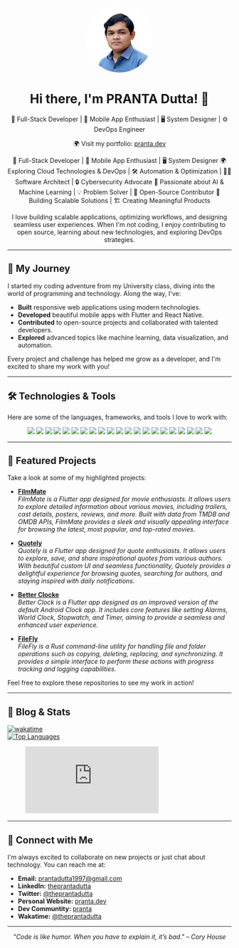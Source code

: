 <div align="center">
  <div align="center">
  <img src="./avatar.png" alt="Pranta Dutta" width="150" height="150" style="border-radius: 50%; object-fit: cover;">
</div>

  <h1>Hi there, I'm PRANTA Dutta! 👋</h1>
  <p>🚀 Full-Stack Developer | 📱 Mobile App Enthusiast | 🖥️ System Designer | ⚙️ DevOps Engineer</p>
  <p>🌍 Visit my portfolio: <a href="https://pranta.dev" target="_blank" rel="noopener noreferrer">pranta.dev</a></p>

  <p>
    🚀 Full-Stack Developer | 📱 Mobile App Enthusiast | 🖥️ System Designer  
    🌍 Exploring Cloud Technologies & DevOps | 🛠️ Automation & Optimization  
    | 🧑‍💻 Software Architect | 🔒 Cybersecurity Advocate  
    🌱 Passionate about AI & Machine Learning | 💡 Problem Solver | 💬 Open-Source Contributor  
    🔧 Building Scalable Solutions | 🏗️ Creating Meaningful Products
  </p>

  <p>
    I love building scalable applications, optimizing workflows, and designing seamless user experiences.  
    When I'm not coding, I enjoy contributing to open source, learning about new technologies, and exploring DevOps strategies.
  </p>
</div>

---

## 🚀 My Journey

I started my coding adventure from my University class, diving into the world of programming and technology. Along the way, I've:
- **Built** responsive web applications using modern technologies.
- **Developed** beautiful mobile apps with Flutter and React Native.
- **Contributed** to open-source projects and collaborated with talented developers.
- **Explored** advanced topics like machine learning, data visualization, and automation.

Every project and challenge has helped me grow as a developer, and I'm excited to share my work with you!

---

## 🛠️ Technologies & Tools

Here are some of the languages, frameworks, and tools I love to work with:


<div align="center">
  
  <img src="https://img.shields.io/badge/Python-3776AB?style=flat&logo=python&logoColor=white" />
  <img src="https://img.shields.io/badge/JavaScript-F7DF1E?style=flat&logo=javascript&logoColor=black" />
  <img src="https://img.shields.io/badge/React-20232A?style=flat&logo=react&logoColor=61DAFB" />
  <img src="https://img.shields.io/badge/Node.js-339933?style=flat&logo=node.js&logoColor=white" />
  <img src="https://img.shields.io/badge/Docker-2496ED?style=flat&logo=docker&logoColor=white" />
  <img src="https://img.shields.io/badge/Flutter-02569B?style=flat&logo=flutter&logoColor=white" />
  <img src="https://img.shields.io/badge/Dart-0175C2?style=flat&logo=dart&logoColor=white" />
  <img src="https://img.shields.io/badge/Cloud_Computing-4285F4?style=flat&logo=google-cloud&logoColor=white" />
  <img src="https://img.shields.io/badge/Kubernetes-326CE5?style=flat&logo=kubernetes&logoColor=white" />
  <img src="https://img.shields.io/badge/React_Native-20232A?style=flat&logo=react&logoColor=61DAFB" />
  <img src="https://img.shields.io/badge/TypeScript-3178C6?style=flat&logo=typescript&logoColor=white" />
  <img src="https://img.shields.io/badge/Kotlin-0095D5?style=flat&logo=kotlin&logoColor=white" />
  <img src="https://img.shields.io/badge/Next.js-000000?style=flat&logo=next.js&logoColor=white" />
  <img src="https://img.shields.io/badge/API-FF4500?style=flat&logo=postman&logoColor=white" />
  <img src="https://img.shields.io/badge/ASP.NET_Core-512BD4?style=flat&logo=dot-net&logoColor=white" />
  <img src="https://img.shields.io/badge/Git-F05032?style=flat&logo=git&logoColor=white" />
  <img src="https://img.shields.io/badge/PostgreSQL-336791?style=flat&logo=postgresql&logoColor=white" />
  <img src="https://img.shields.io/badge/SQL_Server-CC2927?style=flat&logo=microsoft-sql-server&logoColor=white" />
  <img src="https://img.shields.io/badge/Go-00ADD8?style=flat&logo=go&logoColor=white" />
  <img src="https://img.shields.io/badge/Rust-000000?style=flat&logo=rust&logoColor=white" />
  <img src="https://img.shields.io/badge/Microservices-6f42c1?style=flat" />

</div>



---

## 📁 Featured Projects

Take a look at some of my highlighted projects:

- [**FilmMate**](https://github.com/theprantadutta/filmmate_flutter_app)  
  *FilmMate is a Flutter app designed for movie enthusiasts. It allows users to explore detailed information about various movies, including trailers, cast details, posters, reviews, and more. Built with data from TMDB and OMDB APIs, FilmMate provides a sleek and visually appealing interface for browsing the latest, most popular, and top-rated movies.*

- [**Quotely**](https://github.com/theprantadutta/project_flutter_app)  
  *Quotely is a Flutter app designed for quote enthusiasts. It allows users to explore, save, and share inspirational quotes from various authors. With beautiful custom UI and seamless functionality, Quotely provides a delightful experience for browsing quotes, searching for authors, and staying inspired with daily notifications.*

- [**Better Clocke**](https://github.com/theprantadutta/better_clock_flutter_app)  
  *Better Clock is a Flutter app designed as an improved version of the default Android Clock app. It includes core features like setting Alarms, World Clock, Stopwatch, and Timer, aiming to provide a seamless and enhanced user experience.*

- [**FileFly**](https://github.com/theprantadutta/filefly)  
  *FileFly is a Rust command-line utility for handling file and folder operations such as copying, deleting, replacing, and synchronizing. It provides a simple interface to perform these actions with progress tracking and logging capabilities.*

Feel free to explore these repositories to see my work in action!

---

## 📝 Blog & Stats


<div>
<a href="https://wakatime.com/@7f7f07a4-92f5-46b1-a2e7-4b621eb779b9">
  <img src="https://wakatime.com/badge/user/7f7f07a4-92f5-46b1-a2e7-4b621eb779b9.svg" alt="wakatime" />
</a>
</div>

<!-- <a href="https://github.com/theprantadutta">
  <img src="https://github-readme-stats.vercel.app/api?username=theprantadutta&show_icons=true&theme=radical" alt="GitHub Stats" />
</a> -->

<div>
<a href="https://github.com/theprantadutta">
  <img src="https://github-readme-stats.vercel.app/api/top-langs/?username=theprantadutta&layout=compact&theme=radical" alt="Top Languages" />
</a>
</div>

<div>
<figure><embed src="https://wakatime.com/share/@theprantadutta/f109524a-0c53-4379-8139-7b6f64607127.svg"></embed></figure>
</div>


---

## 🤝 Connect with Me

I'm always excited to collaborate on new projects or just chat about technology. You can reach me at:

- **Email:** [prantadutta1997@gmail.com](mailto:prantadutta1997@gmail.com)
- **LinkedIn:** [theprantadutta](https://www.linkedin.com/in/theprantadutta)
- **Twitter:** [@theprantadutta](https://twitter.com/theprantadutta)
- **Personal Website:** [pranta.dev](https://pranta.dev)
- **Dev Communtity:** [pranta](https://dev.to/pranta)
- **Wakatime:** [@theprantadutta](https://wakatime.com/@theprantadutta)

---

<div align="center">
  <i>"Code is like humor. When you have to explain it, it’s bad." – Cory House</i>
</div>
